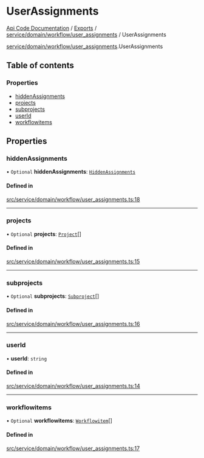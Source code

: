 # UserAssignments
 
[Api Code Documentation](../README.md) / [Exports](../modules.md) / [service/domain/workflow/user\_assignments](../modules/service_domain_workflow_user_assignments.md) / UserAssignments

[service/domain/workflow/user\_assignments](../modules/service_domain_workflow_user_assignments.md).UserAssignments

## Table of contents

### Properties

- [hiddenAssignments](service_domain_workflow_user_assignments.UserAssignments.md#hiddenassignments)
- [projects](service_domain_workflow_user_assignments.UserAssignments.md#projects)
- [subprojects](service_domain_workflow_user_assignments.UserAssignments.md#subprojects)
- [userId](service_domain_workflow_user_assignments.UserAssignments.md#userid)
- [workflowitems](service_domain_workflow_user_assignments.UserAssignments.md#workflowitems)

## Properties

### hiddenAssignments

• `Optional` **hiddenAssignments**: [`HiddenAssignments`](service_domain_workflow_user_assignments.HiddenAssignments.md)

#### Defined in

[src/service/domain/workflow/user_assignments.ts:18](https://github.com/openkfw/TruBudget/blob/40b449a/api/src/service/domain/workflow/user_assignments.ts#L18)

___

### projects

• `Optional` **projects**: [`Project`](service_domain_workflow_project.Project.md)[]

#### Defined in

[src/service/domain/workflow/user_assignments.ts:15](https://github.com/openkfw/TruBudget/blob/40b449a/api/src/service/domain/workflow/user_assignments.ts#L15)

___

### subprojects

• `Optional` **subprojects**: [`Subproject`](service_domain_workflow_subproject.Subproject.md)[]

#### Defined in

[src/service/domain/workflow/user_assignments.ts:16](https://github.com/openkfw/TruBudget/blob/40b449a/api/src/service/domain/workflow/user_assignments.ts#L16)

___

### userId

• **userId**: `string`

#### Defined in

[src/service/domain/workflow/user_assignments.ts:14](https://github.com/openkfw/TruBudget/blob/40b449a/api/src/service/domain/workflow/user_assignments.ts#L14)

___

### workflowitems

• `Optional` **workflowitems**: [`Workflowitem`](service_domain_workflow_workflowitem.Workflowitem.md)[]

#### Defined in

[src/service/domain/workflow/user_assignments.ts:17](https://github.com/openkfw/TruBudget/blob/40b449a/api/src/service/domain/workflow/user_assignments.ts#L17)
